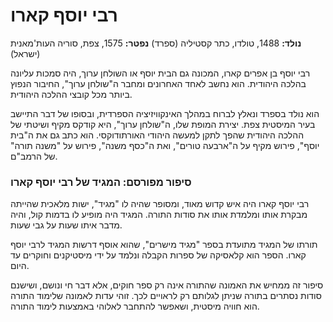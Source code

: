 # רבי יוסף קארו

**נולד:** 1488, טולדו, כתר קסטיליה (ספרד)
**נפטר:** 1575, צפת, סוריה העות'מאנית (ישראל)

רבי יוסף בן אפרים קארו, המכונה גם הבית יוסף או השולחן ערוך, היה סמכות עליונה בהלכה היהודית. הוא נחשב לאחד האחרונים ומחבר ה\"שולחן ערוך\", החיבור הנפוץ ביותר מכל קובצי ההלכה היהודית.

הוא נולד בספרד ונאלץ לברוח במהלך האינקוויזיציה הספרדית, ובסופו של דבר התיישב בעיר המיסטית צפת. יצירת המופת שלו, ה\"שולחן ערוך\", היא קודקס מקיף ושיטתי של ההלכה היהודית שהפך לתקן למעשה היהודי האורתודוקסי. הוא כתב גם את ה\"בית יוסף\", פירוש מקיף על ה\"ארבעה טורים\", ואת ה\"כסף משנה\", פירוש על \"משנה תורה\" של הרמב\"ם.

### סיפור מפורסם: המגיד של רבי יוסף קארו

רבי יוסף קארו היה איש קדוש מאוד, ומסופר שהיה לו \"מגיד\", ישות מלאכית שהייתה מבקרת אותו ומלמדת אותו את סודות התורה. המגיד היה מופיע לו בדמות קול, והיה מדבר איתו שעות על גבי שעות.

תורתו של המגיד מתועדת בספר \"מגיד מישרים\", שהוא אוסף דרשות המגיד לרבי יוסף קארו. הספר הוא קלאסיקה של ספרות הקבלה ונלמד על ידי מיסטיקנים וחוקרים עד היום.

סיפור זה ממחיש את האמונה שהתורה אינה רק ספר חוקים, אלא דבר חי ונושם, ושישנם סודות נסתרים בתורה שניתן לגלותם רק לראויים לכך. זוהי עדות לאמונה שלימוד התורה הוא חוויה מיסטית, ושאפשר להתחבר לאלוהי באמצעות לימוד התורה.